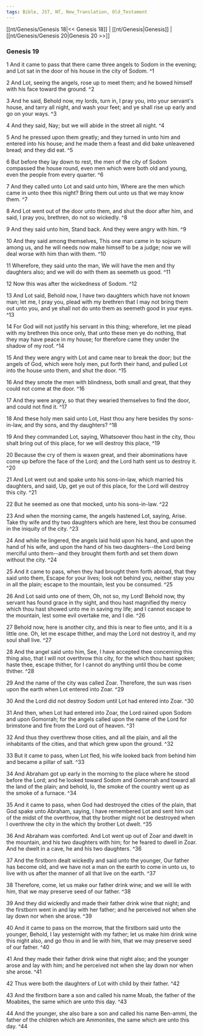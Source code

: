 ```yaml
---
tags: Bible, JST, NT, New_Translation, Old_Testament
---
```


[[nt/Genesis/Genesis 18|<< Genesis 18]] | [[nt/Genesis|Genesis]] | [[nt/Genesis/Genesis 20|Genesis 20 >>]]

### Genesis 19

1 And it came to pass that there came three angels to Sodom in the evening; and Lot sat in the door of his house in the city of Sodom.  ^1

2 And Lot, seeing the angels, rose up to meet them; and he bowed himself with his face toward the ground.  ^2

3 And he said, Behold now, my lords, turn in, I pray you, into your servant\'s house, and tarry all night, and wash your feet; and ye shall rise up early and go on your ways.  ^3

4 And they said, Nay; but we will abide in the street all night.  ^4

5 And he pressed upon them greatly; and they turned in unto him and entered into his house; and he made them a feast and did bake unleavened bread; and they did eat.  ^5

6 But before they lay down to rest, the men of the city of Sodom compassed the house round, even men which were both old and young, even the people from every quarter.  ^6

7 And they called unto Lot and said unto him, Where are the men which came in unto thee this night? Bring them out unto us that we may know them.  ^7

8 And Lot went out of the door unto them, and shut the door after him, and said, I pray you, brethren, do not so wickedly.  ^8

9 And they said unto him, Stand back. And they were angry with him.  ^9

10 And they said among themselves, This one man came in to sojourn among us, and he will needs now make himself to be a judge; now we will deal worse with him than with them.  ^10

11 Wherefore, they said unto the man, We will have the men and thy daughters also; and we will do with them as seemeth us good.  ^11

12 Now this was after the wickedness of Sodom.  ^12

13 And Lot said, Behold now, I have two daughters which have not known man; let me, I pray you, plead with my brethren that I may not bring them out unto you, and ye shall not do unto them as seemeth good in your eyes.  ^13

14 For God will not justify his servant in this thing; wherefore, let me plead with my brethren this once only, that unto these men ye do nothing, that they may have peace in my house; for therefore came they under the shadow of my roof.  ^14

15 And they were angry with Lot and came near to break the door; but the angels of God, which were holy men, put forth their hand, and pulled Lot into the house unto them, and shut the door.  ^15

16 And they smote the men with blindness, both small and great, that they could not come at the door.  ^16

17 And they were angry, so that they wearied themselves to find the door, and could not find it.  ^17

18 And these holy men said unto Lot, Hast thou any here besides thy sons-in-law, and thy sons, and thy daughters?  ^18

19 And they commanded Lot, saying, Whatsoever thou hast in the city, thou shalt bring out of this place, for we will destroy this place,  ^19

20 Because the cry of them is waxen great, and their abominations have come up before the face of the Lord; and the Lord hath sent us to destroy it.  ^20

21 And Lot went out and spake unto his sons-in-law, which married his daughters, and said, Up, get ye out of this place, for the Lord will destroy this city.  ^21

22 But he seemed as one that mocked, unto his sons-in-law.  ^22

23 And when the morning came, the angels hastened Lot, saying, Arise. Take thy wife and thy two daughters which are here, lest thou be consumed in the iniquity of the city.  ^23

24 And while he lingered, the angels laid hold upon his hand, and upon the hand of his wife, and upon the hand of his two daughters\--the Lord being merciful unto them\--and they brought them forth and set them down without the city.  ^24

25 And it came to pass, when they had brought them forth abroad, that they said unto them, Escape for your lives; look not behind you, neither stay you in all the plain; escape to the mountain, lest you be consumed.  ^25

26 And Lot said unto one of them, Oh, not so, my Lord! Behold now, thy servant has found grace in thy sight, and thou hast magnified thy mercy which thou hast showed unto me in saving my life; and I cannot escape to the mountain, lest some evil overtake me, and I die.  ^26

27 Behold now, here is another city, and this is near to flee unto, and it is a little one. Oh, let me escape thither, and may the Lord not destroy it, and my soul shall live.  ^27

28 And the angel said unto him, See, I have accepted thee concerning this thing also, that I will not overthrow this city, for the which thou hast spoken; haste thee, escape thither, for I cannot do anything until thou be come thither.  ^28

29 And the name of the city was called Zoar. Therefore, the sun was risen upon the earth when Lot entered into Zoar.  ^29

30 And the Lord did not destroy Sodom until Lot had entered into Zoar.  ^30

31 And then, when Lot had entered into Zoar, the Lord rained upon Sodom and upon Gomorrah; for the angels called upon the name of the Lord for brimstone and fire from the Lord out of heaven.  ^31

32 And thus they overthrew those cities, and all the plain, and all the inhabitants of the cities, and that which grew upon the ground.  ^32

33 But it came to pass, when Lot fled, his wife looked back from behind him and became a pillar of salt.  ^33

34 And Abraham got up early in the morning to the place where he stood before the Lord; and he looked toward Sodom and Gomorrah and toward all the land of the plain; and behold, lo, the smoke of the country went up as the smoke of a furnace.  ^34

35 And it came to pass, when God had destroyed the cities of the plain, that God spake unto Abraham, saying, I have remembered Lot and sent him out of the midst of the overthrow, that thy brother might not be destroyed when I overthrew the city in the which thy brother Lot dwelt.  ^35

36 And Abraham was comforted. And Lot went up out of Zoar and dwelt in the mountain, and his two daughters with him; for he feared to dwell in Zoar. And he dwelt in a cave, he and his two daughters.  ^36

37 And the firstborn dealt wickedly and said unto the younger, Our father has become old, and we have not a man on the earth to come in unto us, to live with us after the manner of all that live on the earth.  ^37

38 Therefore, come, let us make our father drink wine; and we will lie with him, that we may preserve seed of our father.  ^38

39 And they did wickedly and made their father drink wine that night; and the firstborn went in and lay with her father; and he perceived not when she lay down nor when she arose.  ^39

40 And it came to pass on the morrow, that the firstborn said unto the younger, Behold, I lay yesternight with my father; let us make him drink wine this night also, and go thou in and lie with him, that we may preserve seed of our father.  ^40

41 And they made their father drink wine that night also; and the younger arose and lay with him; and he perceived not when she lay down nor when she arose.  ^41

42 Thus were both the daughters of Lot with child by their father.  ^42

43 And the firstborn bare a son and called his name Moab, the father of the Moabites, the same which are unto this day.  ^43

44 And the younger, she also bare a son and called his name Ben-ammi, the father of the children which are Ammonites, the same which are unto this day.  ^44

 
